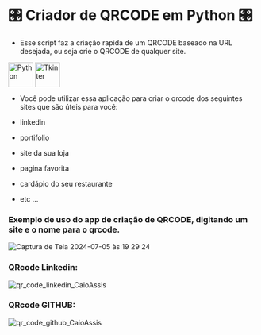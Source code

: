 # 🎛️ Criador de QRCODE em Python 🎛️

* Esse script faz a criação rapida de um QRCODE baseado na URL desejada, ou seja crie o QRCODE de qualquer site.

<div style="display:inline_block" >
  
<img align="center" alt="Python" src="https://www.python.org/static/img/python-logo.png" style="height:50px; width:auto" target="_blank">
<img align="center" alt="Tkinter" src="https://fiverr-res.cloudinary.com/images/t_thumbnail3_3,q_auto,f_auto/gigs/330582152/original/41eeae0e0f4eedf2ada4a1519c8a0a89469485e0/do-python-tkinter-gui.png" style="height:50px; width:auto" target="_blank">



* Você pode utilizar essa aplicação para criar o qrcode dos seguintes sites que são úteis para você:

* linkedin
* portifolio
* site da sua loja
* pagina favorita
* cardápio do seu restaurante
* etc ...


### Exemplo de uso do app de criação de QRCODE, digitando um site e o nome para o qrcode.

![Captura de Tela 2024-07-05 às 19 29 24](https://github.com/caioassis-dev/telegramBOT_with_Python/assets/61170444/10045a84-1c51-4d2a-b9e8-e393a4295493)

### QRcode Linkedin:

![qr_code_linkedin_CaioAssis](https://github.com/caioassis-dev/qrcode_creator_python/assets/61170444/b4cf5fa0-af87-4521-8ae2-07b9063da387)


### QRcode GITHUB:

![qr_code_github_CaioAssis](https://github.com/caioassis-dev/telegramBOT_with_Python/assets/61170444/343cc077-0ecd-4f8c-b608-1f833117c393)




